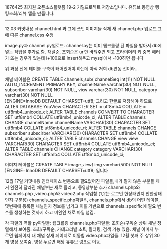 1876425 최지원 
오픈소스플랫폼 19-2 기말프로젝트 저장소입니다.
유튜브 동영상 랭킹조회/리뷰 앱을 만듭니다. 

----------------------------------------
12.03 커밋내용
channel.html 과 그에 쓰인 이미지들 삭제
새 channel.php 업로드,그에 따른 channel.css 수정 

image.py과 channel.py업로드. channel.py는 이미 웹크롤링 된 파일을 받아서 db에 넣는 작업을 추가로 함.
채널순, 조회순은 url만 바꿔주면 되고 프라이머리 키 중복 에러가 뜨는 경우가 있는데 i+100으로 insert해주고 mysql에서 -100하면 됩니다

위 과정 전에 테이블 구축이 돼어있어야 하는데 아직 저희 db연동 전이라...

채널 테이블은 
CREATE TABLE channels_sub(
  channelSeq int(11) NOT NULL AUTO_INCREMENT PRIMARY KEY, 
  channelName varchar(30) NOT NULL,
  subscriber varchar(30) NOT NULL,
  view varchar(30) NOT NULL,
  category varchar(30) NOT NULL      
)ENGINE=InnoDB DEFAULT CHARSET=utf8;
그리고 한글로 저장해야 하므로 
ALTER DATABASE YouView CHARACTER SET = utf8mb4 COLLATE = utf8mb4_unicode_ci;
ALTER TABLE channels CONVERT TO CHARACTER SET utf8mb4 COLLATE utf8mb4_unicode_ci;
ALTER TABLE channels CHANGE channelName channelName VARCHAR(30) CHARACTER SET utf8mb4 COLLATE utf8mb4_unicode_ci;
ALTER TABLE channels CHANGE subscriber subscirber VARCHAR(30) CHARACTER SET utf8mb4 COLLATE utf8mb4_unicode_ci;
ALTER TABLE channels CHANGE view view VARCHAR(30) CHARACTER SET utf8mb4 COLLATE utf8mb4_unicode_ci;
ALTER TABLE channels CHANGE category category VARCHAR(30) CHARACTER SET utf8mb4 COLLATE utf8mb4_unicode_ci;

이미지 테이블은 
CREATE TABLE image_view(
  img varchar(500) NOT NULL 
)ENGINE=InnoDB DEFAULT CHARSET=utf8;
입니다 

12월 17일 커밋내용
인터페이스 변동으로 필요없어진 파일들,내가 맡지 않은 부분들 제거
완전히 달라진 채널부분 새로 올리고, 동영상부분 추가 
channels.php와 channels.php ,video.php와 video2.php 작업함 (1,2는 로그인 한상태인지 안한상태인지 구분용)
channels_specific.php파일은, channels.php에서 db의 어떤 테이블, 몇번째에 등록된 채널인지 정보를 넘기고 이를 기반으로 channels_specific에 필요 변수를 생성하는 것까지 하고 미완인 채로 파일 넘김.


각 파일의 역할
py파일들: 웹크롤링
channels.php파일들: 조회순/구독순 상위 채널 정렬해서 보여줌. 조회/구독순, 카테고리별 소트, 필터링, 검색 기능 있음. 
채널 이미지 누르면 웹페이지 내 채널 상새 페이지로 이동함
video.php파일들: 12월 첫째 주 상위 30개 영상 보여줌. 영상 누르면 해당 유튜브 링크로 이동.

